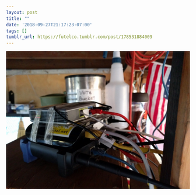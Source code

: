 ```yaml
---
layout: post
title: ""
date: '2018-09-27T21:17:23-07:00'
tags: []
tumblr_url: https://futelco.tumblr.com/post/178531884009
---
```

 ![](/images/blog/tumblr_pfqzwzeqyT1th5ccio1_1280.jpg)  
